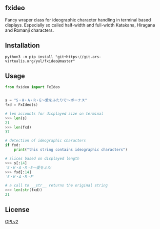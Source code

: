 ## fxideo
Fancy wraper class for ideographic character handling in terminal based displays. Especially so called half-width and full-width Katakana, Hiragana and Romanji characters.

## Installation
```shell
python3 -m pip install "git+https://git.ars-virtualis.org/yul/fxideo@master"
```

## Usage
```python
from fxideo import FxIdeo


s = "S・H・A・R・E〜愛をふたりで〜ボーナス"
fxd = FxIdeo(s)

# len accounts for displayed size on terminal
>>> len(s)
21
>>> len(fxd)
37

# detection of ideographic characters
if fxd:
    print("this string contains ideographic characters")

# slices based on displayed length
>>> s[:14]
'S・H・A・R・E〜愛をふた'
>>> fxd[:14]
'S・H・A・R・E'

# a call to __str__ returns the original string
>>> len(str(fxd))
21
```

## License
[GPLv2](https://choosealicense.com/licenses/gpl-2.0/)
